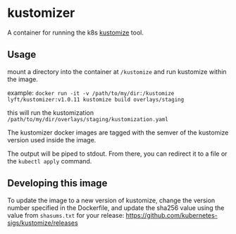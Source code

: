 # kustomizer
A container for running the k8s [kustomize](https://github.com/kubernetes-sigs/kustomize) tool.

## Usage

mount a directory into the container at `/kustomize` and run kustomize within the image.

example: `docker run -it -v /path/to/my/dir:/kustomize lyft/kustomizer:v1.0.11 kustomize build overlays/staging`

this will run the kustomization `/path/to/my/dir/overlays/staging/kustomization.yaml`

The kustomizer docker images are tagged with the semver of the kustomize version used inside the image.

The output will be piped to stdout. From there, you can redirect it to a file or the ``kubectl apply`` command.

## Developing this image

To update the image to a new version of kustomize, change the version number specified in the Dockerfile, and update the sha256 value using the value from ``shasums.txt`` for your release: https://github.com/kubernetes-sigs/kustomize/releases
